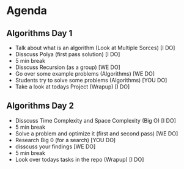 # Agenda 
    
## Algorithms Day 1
- Talk about what is an algorithm (Look at Multiple Sorces) [I DO]
- Disscuss Polya (first pass solution) [I DO]
- 5 min break
- Disscuss Recursion (as a group) [WE DO]
- Go over some example problems (Algorithms) [WE DO]
- Students try to solve some problems (Algorithms) [YOU DO]
- Take a look at todays Project (Wrapup) [I DO]

## Algorithms Day 2
- Disscuss Time Complexity and Space Complexity (Big O) [I DO]
- 5 min break
- Solve a problem and optimize it (first and second pass) [WE DO]
- Research Big 0 (for a search) [YOU DO]
- disscuss your findings [WE DO]
- 5 min break
- Look over todays tasks in the repo (Wrapup) [I DO]
